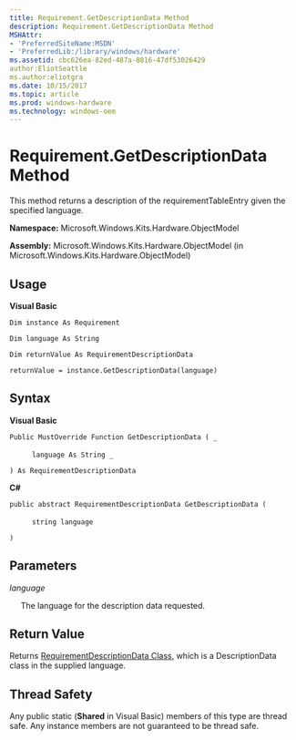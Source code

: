 ```yaml
---
title: Requirement.GetDescriptionData Method
description: Requirement.GetDescriptionData Method
MSHAttr:
- 'PreferredSiteName:MSDN'
- 'PreferredLib:/library/windows/hardware'
ms.assetid: cbc626ea-82ed-487a-8816-47df53026429
author:EliotSeattle
ms.author:eliotgra
ms.date: 10/15/2017
ms.topic: article
ms.prod: windows-hardware
ms.technology: windows-oem
---
```


# Requirement.GetDescriptionData Method


This method returns a description of the requirementTableEntry given the specified language.

**Namespace:** Microsoft.Windows.Kits.Hardware.ObjectModel

**Assembly:** Microsoft.Windows.Kits.Hardware.ObjectModel (in Microsoft.Windows.Kits.Hardware.ObjectModel)

## <span id="Usage"></span><span id="usage"></span><span id="USAGE"></span>Usage


**Visual Basic**

`Dim instance As Requirement`

`Dim language As String`

`Dim returnValue As RequirementDescriptionData`

`returnValue = instance.GetDescriptionData(language)`

## <span id="Syntax"></span><span id="syntax"></span><span id="SYNTAX"></span>Syntax


**Visual Basic**

`Public MustOverride Function GetDescriptionData ( _`

          `language As String _`

`) As RequirementDescriptionData`

**C#**

`public abstract RequirementDescriptionData GetDescriptionData (`

          `string language`

`)`

## <span id="Parameters"></span><span id="parameters"></span><span id="PARAMETERS"></span>Parameters


*language*

     The language for the description data requested.

## <span id="Return_Value"></span><span id="return_value"></span><span id="RETURN_VALUE"></span>Return Value


Returns [RequirementDescriptionData Class](requirementdescriptiondata-class.md), which is a DescriptionData class in the supplied language.

## <span id="Thread_Safety"></span><span id="thread_safety"></span><span id="THREAD_SAFETY"></span>Thread Safety


Any public static (**Shared** in Visual Basic) members of this type are thread safe. Any instance members are not guaranteed to be thread safe.

 

 






